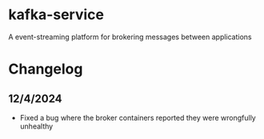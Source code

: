 # kafka-service
A event-streaming platform for brokering messages between applications

# Changelog

## 12/4/2024

- Fixed a bug where the broker containers reported they were wrongfully unhealthy
